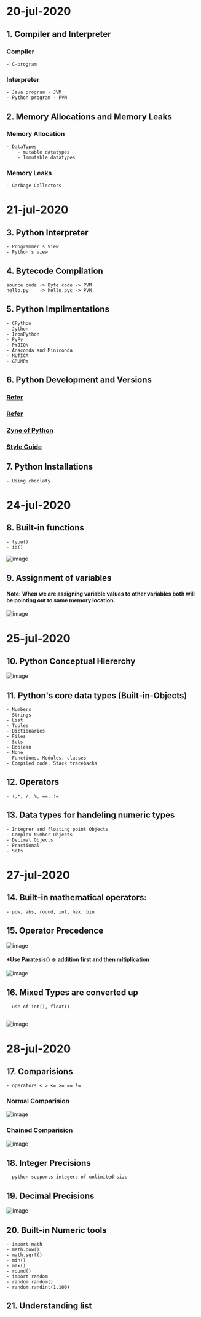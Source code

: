 # 20-jul-2020

## 1. Compiler and Interpreter

### Compiler
    - C-program

### Interpreter
    - Java program - JVM
    - Python program - PVM

## 2. Memory Allocations and Memory Leaks

### Memory Allocation
 
    - DataTypes
        - mutable datatypes
        - Immutable datatypes

### Memory Leaks
    - Garbage Collectors

# 21-jul-2020

## 3. Python Interpreter
    
    - Programmer's View
    - Python's view

## 4. Bytecode Compilation

    source code -> Byte code -> PVM
    hello.py    -> hello.pyc -> PVM

## 5. Python Implimentations

    - CPython
    - Jython
    - IronPython
    - PyPy
    - PYJION
    - Anaconda and Miniconda
    - NUTICA
    - GRUMPY

## 6. Python Development and Versions

   ### [Refer](https://www.python.org/psf-landing/)
   ### [Refer](https://peps.python.org/)
   ### [Zyne of Python](https://peps.python.org/pep-0020/)
   ### [Style Guide](https://peps.python.org/pep-0008/)

## 7. Python Installations
    - Using choclaty


# 24-jul-2020

## 8. Built-in functions
    - type()
    - id()


![image](../images/py1.png)

## 9. Assignment of variables
#### Note: When we are assigning variable values to other variables both will be pointing out to same memory location.
![image](../images/py2.png)


# 25-jul-2020

## 10. Python Conceptual Hiererchy
    
![image](../images/py3.png)

## 11. Python's core data types (Built-in-Objects)

    - Numbers
    - Strings
    - List
    - Tuples
    - Dictionaries
    - Files
    - Sets
    - Boolean
    - None
    - Functions, Modules, classes
    - Compiled code, Stack tracebacks

## 12. Operators

    - +,*, /, %, ==, != 

## 13. Data types for handeling numeric types

    - Integrer and floating point Objects
    - Complex Number Objects
    - Decimal Objects
    - Fractional
    - Sets

# 27-jul-2020

## 14. Built-in mathematical operators:

    - pow, abs, round, int, hex, bin

## 15. Operator Precedence

![image](../images/py4.png)

#### *Use Paratesis() -> addition first and then mltiplication

![image](../images/py5.png)

## 16. Mixed Types are converted up

    - use of int(), float()

##
![image](../images/py6.png)

# 28-jul-2020

## 17. Comparisions

    - operators < > <= >= == !=

### Normal Comparision
![image](../images/py7.png)

### Chained Comparision
![image](../images/py8.png)

## 18. Integer Precisions
    - python supports integers of unlimited size

## 19. Decimal Precisions

![image](../images/py9.png)

## 20. Built-in Numeric tools
    - import math
    - math.pow()
    - math.sqrt()
    - min()
    - max()
    - round()
    - import random
    - random.random()
    - random.randint(1,100)

## 21. Understanding list













         


   





